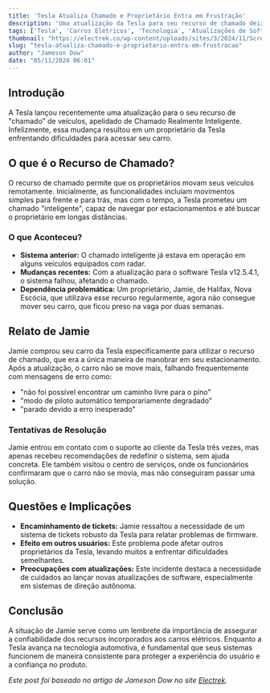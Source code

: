 ```yaml
---
title: 'Tesla Atualiza Chamado e Proprietário Entra em Frustração'
description: 'Uma atualização da Tesla para seu recurso de chamado deixou um proprietário sem acesso ao seu veículo, ilustrando problemas em lançamentos de software.'
tags: ['Tesla', 'Carros Elétricos', 'Tecnologia', 'Atualizações de Software']
thumbnail: "https://electrek.co/wp-content/uploads/sites/3/2024/11/Screenshot-2024-11-03-at-2.41.01PM-1-e1730675204282.jpg?quality=82&strip=all&w=1600"
slug: "tesla-atualiza-chamado-e-proprietario-entra-em-frustracao"
author: "Jameson Dow"
date: "05/11/2024 06:01"
---
```


## Introdução

A Tesla lançou recentemente uma atualização para o seu recurso de "chamado" de veículos, apelidado de Chamado Realmente Inteligente. Infelizmente, essa mudança resultou em um proprietário da Tesla enfrentando dificuldades para acessar seu carro.

## O que é o Recurso de Chamado?

O recurso de chamado permite que os proprietários movam seus veículos remotamente. Inicialmente, as funcionalidades incluíam movimentos simples para frente e para trás, mas com o tempo, a Tesla prometeu um chamado "inteligente", capaz de navegar por estacionamentos e até buscar o proprietário em longas distâncias.

### O que Aconteceu?

- **Sistema anterior:** O chamado inteligente já estava em operação em alguns veículos equipados com radar.
- **Mudanças recentes:** Com a atualização para o software Tesla v12.5.4.1, o sistema falhou, afetando o chamado.
- **Dependência problemática:** Um proprietário, Jamie, de Halifax, Nova Escócia, que utilizava esse recurso regularmente, agora não consegue mover seu carro, que ficou preso na vaga por duas semanas.

## Relato de Jamie

Jamie comprou seu carro da Tesla especificamente para utilizar o recurso de chamado, que era a única maneira de manobrar em seu estacionamento. Após a atualização, o carro não se move mais, falhando frequentemente com mensagens de erro como:

- "não foi possível encontrar um caminho livre para o pino"
- "modo de piloto automático temporariamente degradado"
- "parado devido a erro inesperado"

### Tentativas de Resolução

Jamie entrou em contato com o suporte ao cliente da Tesla três vezes, mas apenas recebeu recomendações de redefinir o sistema, sem ajuda concreta. Ele também visitou o centro de serviços, onde os funcionários confirmaram que o carro não se movia, mas não conseguiram passar uma solução.

## Questões e Implicações

- **Encaminhamento de tickets:** Jamie ressaltou a necessidade de um sistema de tickets robusto da Tesla para relatar problemas de firmware.
- **Efeito em outros usuários:** Este problema pode afetar outros proprietários da Tesla, levando muitos a enfrentar dificuldades semelhantes.
- **Preocupações com atualizações:** Este incidente destaca a necessidade de cuidados ao lançar novas atualizações de software, especialmente em sistemas de direção autônoma.

## Conclusão

A situação de Jamie serve como um lembrete da importância de assegurar a confiabilidade dos recursos incorporados aos carros elétricos. Enquanto a Tesla avança na tecnologia automotiva, é fundamental que seus sistemas funcionem de maneira consistente para proteger a experiência do usuário e a confiança no produto.

*Este post foi baseado no artigo de Jameson Dow no site [Electrek](https://electrek.co/2024/11/04/tesla-updated-its-summon-feature-now-this-owner-cant-get-to-his-car/).*